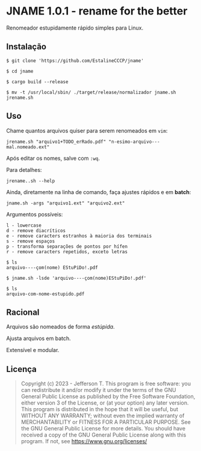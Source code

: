 # JNAME 1.0.1  - rename for the better

Renomeador estupidamente rápido simples para Linux.

## Instalação

```
$ git clone 'https://github.com/EstalineCCCP/jname'

$ cd jname

$ cargo build --release

$ mv -t /usr/local/sbin/ ./target/release/normalizador jname.sh jrename.sh
```

## Uso
Chame quantos arquivos quiser para serem renomeados em `vim`:
```
jrename.sh "arquivo1+TODO_erRado.pdf" "n-esimo-arquivo---mal.nomeado.ext"
```
Após editar os nomes, salve com `:wq`.

Para detalhes:
```
jrename..sh --help
```

Ainda, diretamente na linha de comando, faça ajustes rápidos e em **batch**:
``` 
jname.sh -args "arquivo1.ext" "arquivo2.ext"
``` 

Argumentos possíveis:
```
l - lowercase
d - remove diacríticos
e - remove caracters estranhos à maioria dos terminais
s - remove espaços
p - transforma separações de pontos por hífen
r - remove caracters repetidos, exceto letras
```

```
$ ls
arquivo----çom(nome) EStuPiDo!.pdf

$ jname.sh -lsde 'arquivo----çom(nome)EStuPiDo!.pdf'

$ ls 
arquivo-com-nome-estupido.pdf
```

## Racional
Arquivos são nomeados de forma _estúpida_. 

Ajusta arquivos em batch.

Extensível e modular.

## Licença
> Copyright (c) 2023 - Jefferson T. 
> This program is free software: you can redistribute it and/or modify it under the terms of the GNU General Public License as published by the Free Software Foundation, either version 3 of the License, or (at your option) any later version. This program is distributed in the hope that it will be useful, but WITHOUT ANY WARRANTY; without even the implied warranty of MERCHANTABILITY or FITNESS FOR A PARTICULAR PURPOSE.  See the GNU General Public License for more details. You should have received a copy of the GNU General Public License along with this program.  If not, see <https://www.gnu.org/licenses/>
